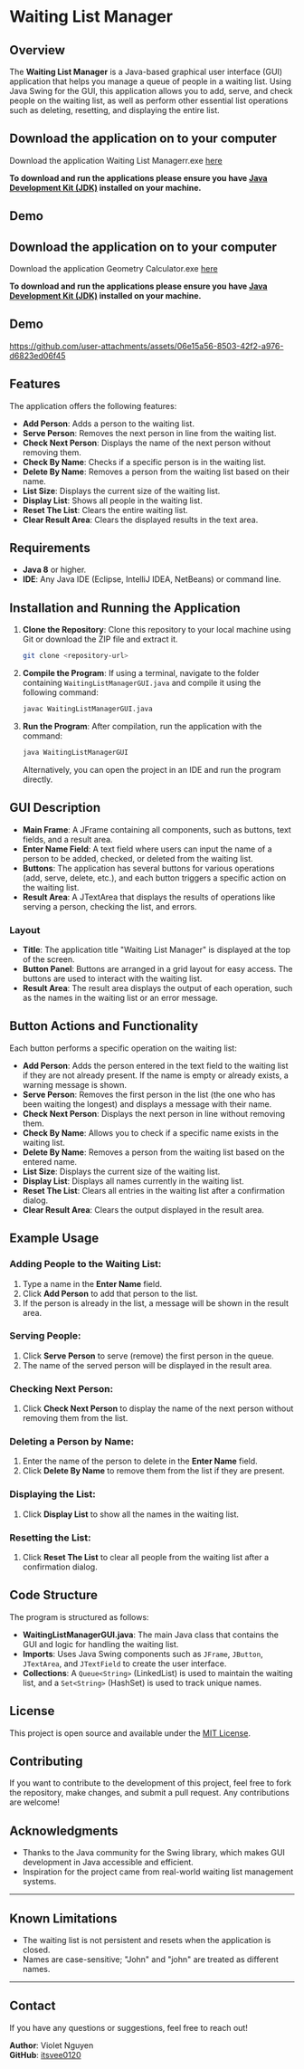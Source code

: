 

# Waiting List Manager

## Overview

The **Waiting List Manager** is a Java-based graphical user interface (GUI) application that helps you manage a queue of people in a waiting list. Using Java Swing for the GUI, this application allows you to add, serve, and check people on the waiting list, as well as perform other essential list operations such as deleting, resetting, and displaying the entire list.


## Download the application on to your computer
Download the application Waiting List Managerr.exe [here](https://drive.google.com/file/d/1-r_EyXH2sYvOoGV2jGeMgnPpQSmV1TQQ/view?usp=drive_link)

**To download and run the applications please ensure you have [Java Development Kit (JDK)](https://www.oracle.com/java/technologies/javase-jdk11-downloads.html)
installed on your machine.**

## Demo

## Download the application on to your computer
Download the application Geometry Calculator.exe [here](https://drive.google.com/file/d/1-cXVfzbWB-12AKihTAj7FJfa7fWAcSDF/view?usp=drive_link)

**To download and run the applications please ensure you have [Java Development Kit (JDK)](https://www.oracle.com/java/technologies/javase-jdk11-downloads.html)
installed on your machine.**

## Demo



https://github.com/user-attachments/assets/06e15a56-8503-42f2-a976-d6823ed06f45





## Features

The application offers the following features:

- **Add Person**: Adds a person to the waiting list.
- **Serve Person**: Removes the next person in line from the waiting list.
- **Check Next Person**: Displays the name of the next person without removing them.
- **Check By Name**: Checks if a specific person is in the waiting list.
- **Delete By Name**: Removes a person from the waiting list based on their name.
- **List Size**: Displays the current size of the waiting list.
- **Display List**: Shows all people in the waiting list.
- **Reset The List**: Clears the entire waiting list.
- **Clear Result Area**: Clears the displayed results in the text area.

## Requirements

- **Java 8** or higher.
- **IDE**: Any Java IDE (Eclipse, IntelliJ IDEA, NetBeans) or command line.

## Installation and Running the Application

1. **Clone the Repository**:
   Clone this repository to your local machine using Git or download the ZIP file and extract it.

   ```bash
   git clone <repository-url>
   ```

2. **Compile the Program**:
   If using a terminal, navigate to the folder containing `WaitingListManagerGUI.java` and compile it using the following command:

   ```bash
   javac WaitingListManagerGUI.java
   ```

3. **Run the Program**:
   After compilation, run the application with the command:

   ```bash
   java WaitingListManagerGUI
   ```

   Alternatively, you can open the project in an IDE and run the program directly.

## GUI Description

- **Main Frame**: A JFrame containing all components, such as buttons, text fields, and a result area.
- **Enter Name Field**: A text field where users can input the name of a person to be added, checked, or deleted from the waiting list.
- **Buttons**: The application has several buttons for various operations (add, serve, delete, etc.), and each button triggers a specific action on the waiting list.
- **Result Area**: A JTextArea that displays the results of operations like serving a person, checking the list, and errors.

### Layout

- **Title**: The application title "Waiting List Manager" is displayed at the top of the screen.
- **Button Panel**: Buttons are arranged in a grid layout for easy access. The buttons are used to interact with the waiting list.
- **Result Area**: The result area displays the output of each operation, such as the names in the waiting list or an error message.

## Button Actions and Functionality

Each button performs a specific operation on the waiting list:

- **Add Person**: Adds the person entered in the text field to the waiting list if they are not already present. If the name is empty or already exists, a warning message is shown.
- **Serve Person**: Removes the first person in the list (the one who has been waiting the longest) and displays a message with their name.
- **Check Next Person**: Displays the next person in line without removing them.
- **Check By Name**: Allows you to check if a specific name exists in the waiting list.
- **Delete By Name**: Removes a person from the waiting list based on the entered name.
- **List Size**: Displays the current size of the waiting list.
- **Display List**: Displays all names currently in the waiting list.
- **Reset The List**: Clears all entries in the waiting list after a confirmation dialog.
- **Clear Result Area**: Clears the output displayed in the result area.

## Example Usage

### Adding People to the Waiting List:
1. Type a name in the **Enter Name** field.
2. Click **Add Person** to add that person to the list.
3. If the person is already in the list, a message will be shown in the result area.

### Serving People:
1. Click **Serve Person** to serve (remove) the first person in the queue.
2. The name of the served person will be displayed in the result area.

### Checking Next Person:
1. Click **Check Next Person** to display the name of the next person without removing them from the list.

### Deleting a Person by Name:
1. Enter the name of the person to delete in the **Enter Name** field.
2. Click **Delete By Name** to remove them from the list if they are present.

### Displaying the List:
1. Click **Display List** to show all the names in the waiting list.

### Resetting the List:
1. Click **Reset The List** to clear all people from the waiting list after a confirmation dialog.


## Code Structure

The program is structured as follows:

- **WaitingListManagerGUI.java**: The main Java class that contains the GUI and logic for handling the waiting list.
- **Imports**: Uses Java Swing components such as `JFrame`, `JButton`, `JTextArea`, and `JTextField` to create the user interface.
- **Collections**: A `Queue<String>` (LinkedList) is used to maintain the waiting list, and a `Set<String>` (HashSet) is used to track unique names.

## License

This project is open source and available under the [MIT License](LICENSE).

## Contributing

If you want to contribute to the development of this project, feel free to fork the repository, make changes, and submit a pull request. Any contributions are welcome!

## Acknowledgments

- Thanks to the Java community for the Swing library, which makes GUI development in Java accessible and efficient.
- Inspiration for the project came from real-world waiting list management systems.

---

## Known Limitations

- The waiting list is not persistent and resets when the application is closed.
- Names are case-sensitive; "John" and "john" are treated as different names.

---

## Contact

If you have any questions or suggestions, feel free to reach out!

**Author**: Violet Nguyen  
**GitHub**: [itsvee0120](https://github.com/itsvee0120)  
